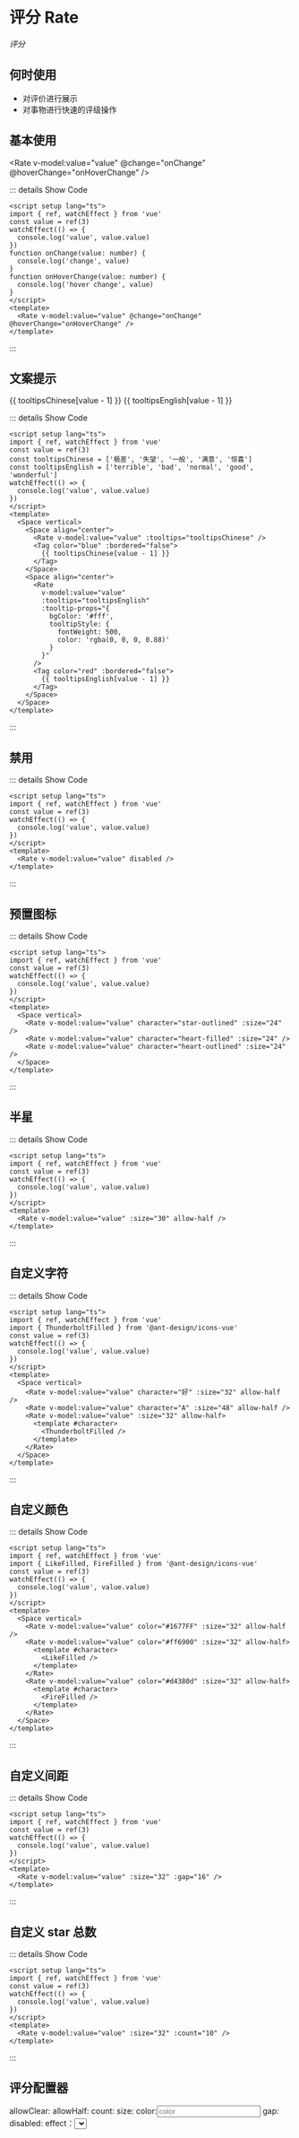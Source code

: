 # 评分 Rate

<BackTop />
<Watermark fullscreen content="Vue Amazing UI" />

*评分*

## 何时使用

- 对评价进行展示
- 对事物进行快速的评级操作

<script setup lang="ts">
import { ref, watchEffect, reactive } from 'vue'
import { ThunderboltFilled, LikeFilled, FireFilled } from '@ant-design/icons-vue'
const value = ref(3)
const tooltipsChinese = ['极差', '失望', '一般', '满意', '惊喜']
const tooltipsEnglish = ['terrible', 'bad', 'normal', 'good', 'wonderful']
const characterOptions = [
  {
    label: 'star-outlined',
    value: 'star-outlined'
  },
  {
    label: 'star-filled',
    value: 'star-filled'
  },
  {
    label: 'heart-outlined',
    value: 'heart-outlined'
  },
  {
    label: 'heart-filled',
    value: 'heart-filled'
  },
  {
    label: 'custom-character',
    value: 'custom-character'
  }
]
const state = reactive({
  allowClear: true,
  allowHalf: true,
  count: 5,
  character: 'star-filled',
  customCharacter: 'S',
  size: 36,
  color: '#fadb14',
  gap: 8,
  disabled: false,
  value: 3
})
watchEffect(() => {
  console.log('value', value.value)
})
function onChange(value: number) {
  console.log('change', value)
}
function onHoverChange(value: number) {
  console.log('hover change', value)
}
</script>

## 基本使用

<Rate v-model:value="value" @change="onChange" @hoverChange="onHoverChange" />

::: details Show Code

```vue
<script setup lang="ts">
import { ref, watchEffect } from 'vue'
const value = ref(3)
watchEffect(() => {
  console.log('value', value.value)
})
function onChange(value: number) {
  console.log('change', value)
}
function onHoverChange(value: number) {
  console.log('hover change', value)
}
</script>
<template>
  <Rate v-model:value="value" @change="onChange" @hoverChange="onHoverChange" />
</template>
```

:::

## 文案提示

<Space vertical>
  <Space align="center">
    <Rate v-model:value="value" :tooltips="tooltipsChinese" />
    <Tag color="blue" :bordered="false">
      {{ tooltipsChinese[value - 1] }}
    </Tag>
  </Space>
  <Space align="center">
    <Rate
      v-model:value="value"
      :tooltips="tooltipsEnglish"
      :tooltip-props="{
        bgColor: '#fff',
        tooltipStyle: {
          fontWeight: 500,
          color: 'rgba(0, 0, 0, 0.88)'
        }
      }"
    />
    <Tag color="red" :bordered="false">
      {{ tooltipsEnglish[value - 1] }}
    </Tag>
  </Space>
</Space>

::: details Show Code

```vue
<script setup lang="ts">
import { ref, watchEffect } from 'vue'
const value = ref(3)
const tooltipsChinese = ['极差', '失望', '一般', '满意', '惊喜']
const tooltipsEnglish = ['terrible', 'bad', 'normal', 'good', 'wonderful']
watchEffect(() => {
  console.log('value', value.value)
})
</script>
<template>
  <Space vertical>
    <Space align="center">
      <Rate v-model:value="value" :tooltips="tooltipsChinese" />
      <Tag color="blue" :bordered="false">
        {{ tooltipsChinese[value - 1] }}
      </Tag>
    </Space>
    <Space align="center">
      <Rate
        v-model:value="value"
        :tooltips="tooltipsEnglish"
        :tooltip-props="{
          bgColor: '#fff',
          tooltipStyle: {
            fontWeight: 500,
            color: 'rgba(0, 0, 0, 0.88)'
          }
        }"
      />
      <Tag color="red" :bordered="false">
        {{ tooltipsEnglish[value - 1] }}
      </Tag>
    </Space>
  </Space>
</template>
```

:::

## 禁用

<Rate v-model:value="value" disabled />

::: details Show Code

```vue
<script setup lang="ts">
import { ref, watchEffect } from 'vue'
const value = ref(3)
watchEffect(() => {
  console.log('value', value.value)
})
</script>
<template>
  <Rate v-model:value="value" disabled />
</template>
```

:::

## 预置图标

<Space vertical>
  <Rate v-model:value="value" character="star-outlined" :size="24" />
  <Rate v-model:value="value" character="heart-filled" :size="24" />
  <Rate v-model:value="value" character="heart-outlined" :size="24" />
</Space>

::: details Show Code

```vue
<script setup lang="ts">
import { ref, watchEffect } from 'vue'
const value = ref(3)
watchEffect(() => {
  console.log('value', value.value)
})
</script>
<template>
  <Space vertical>
    <Rate v-model:value="value" character="star-outlined" :size="24" />
    <Rate v-model:value="value" character="heart-filled" :size="24" />
    <Rate v-model:value="value" character="heart-outlined" :size="24" />
  </Space>
</template>
```

:::

## 半星

<Rate v-model:value="value" :size="30" allow-half />

::: details Show Code

```vue
<script setup lang="ts">
import { ref, watchEffect } from 'vue'
const value = ref(3)
watchEffect(() => {
  console.log('value', value.value)
})
</script>
<template>
  <Rate v-model:value="value" :size="30" allow-half />
</template>
```

:::

## 自定义字符

<Space vertical>
  <Rate v-model:value="value" character="好" :size="32" allow-half />
  <Rate v-model:value="value" character="A" :size="48" allow-half />
  <Rate v-model:value="value" :size="32" allow-half>
    <template #character>
      <ThunderboltFilled />
    </template>
  </Rate>
</Space>

::: details Show Code

```vue
<script setup lang="ts">
import { ref, watchEffect } from 'vue'
import { ThunderboltFilled } from '@ant-design/icons-vue'
const value = ref(3)
watchEffect(() => {
  console.log('value', value.value)
})
</script>
<template>
  <Space vertical>
    <Rate v-model:value="value" character="好" :size="32" allow-half />
    <Rate v-model:value="value" character="A" :size="48" allow-half />
    <Rate v-model:value="value" :size="32" allow-half>
      <template #character>
        <ThunderboltFilled />
      </template>
    </Rate>
  </Space>
</template>
```

:::

## 自定义颜色

<Space vertical>
  <Rate v-model:value="value" color="#1677FF" :size="32" allow-half />
  <Rate v-model:value="value" color="#ff6900" :size="32" allow-half>
    <template #character>
      <LikeFilled />
    </template>
  </Rate>
  <Rate v-model:value="value" color="#d4380d" :size="32" allow-half>
    <template #character>
      <FireFilled />
    </template>
  </Rate>
</Space>

::: details Show Code

```vue
<script setup lang="ts">
import { ref, watchEffect } from 'vue'
import { LikeFilled, FireFilled } from '@ant-design/icons-vue'
const value = ref(3)
watchEffect(() => {
  console.log('value', value.value)
})
</script>
<template>
  <Space vertical>
    <Rate v-model:value="value" color="#1677FF" :size="32" allow-half />
    <Rate v-model:value="value" color="#ff6900" :size="32" allow-half>
      <template #character>
        <LikeFilled />
      </template>
    </Rate>
    <Rate v-model:value="value" color="#d4380d" :size="32" allow-half>
      <template #character>
        <FireFilled />
      </template>
    </Rate>
  </Space>
</template>
```

:::

## 自定义间距

<Rate v-model:value="value" :size="32" :gap="16" />

::: details Show Code

```vue
<script setup lang="ts">
import { ref, watchEffect } from 'vue'
const value = ref(3)
watchEffect(() => {
  console.log('value', value.value)
})
</script>
<template>
  <Rate v-model:value="value" :size="32" :gap="16" />
</template>
```

:::

## 自定义 star 总数

<Rate v-model:value="value" :size="32" :count="10" />

::: details Show Code

```vue
<script setup lang="ts">
import { ref, watchEffect } from 'vue'
const value = ref(3)
watchEffect(() => {
  console.log('value', value.value)
})
</script>
<template>
  <Rate v-model:value="value" :size="32" :count="10" />
</template>
```

:::

## 评分配置器

<Row :gutter="[24, 12]">
  <Col :span="6">
    <Space vertical> allowClear:<Switch v-model="state.allowClear" /> </Space>
  </Col>
  <Col :span="6">
    <Space vertical> allowHalf:<Switch v-model="state.allowHalf" /> </Space>
  </Col>
  <Col :span="6">
    <Flex gap="small" vertical> count:<Slider v-model:value="state.count" :min="3" :max="10" /> </Flex>
  </Col>
  <Col :span="6">
    <Flex gap="small" vertical> size:<Slider v-model:value="state.size" :min="10" :max="100" /> </Flex>
  </Col>
  <Col :span="6">
    <Flex gap="small" vertical> color:<Input v-model:value="state.color" placeholder="color" /> </Flex>
  </Col>
  <Col :span="6">
    <Flex gap="small" vertical> gap:<Slider v-model:value="state.gap" :min="0" :max="100" /> </Flex>
  </Col>
  <Col :span="6">
    <Space vertical> disabled:<Switch v-model="state.disabled" /> </Space>
  </Col>
  <Col :span="6">
    <Flex gap="small" vertical> effect：<Select :options="characterOptions" v-model="state.character" /> </Flex>
  </Col>
  <Col :span="6" v-if="state.character === 'custom-character'">
    <Flex gap="small" vertical>
      character:<Input v-model:value="state.customCharacter" placeholder="customCharacter" />
    </Flex>
  </Col>
</Row>
<Badge :value="state.value" style="margin-top: 30px">
  <Rate
    v-bind="state"
    :character="state.character === 'custom-character' ? state.customCharacter : state.character"
    v-model:value="state.value"
  />
</Badge>

::: details Show Code

```vue
<script setup lang="ts">
import { ref, watchEffect, reactive } from 'vue'
const characterOptions = [
  {
    label: 'star-outlined',
    value: 'star-outlined'
  },
  {
    label: 'star-filled',
    value: 'star-filled'
  },
  {
    label: 'heart-outlined',
    value: 'heart-outlined'
  },
  {
    label: 'heart-filled',
    value: 'heart-filled'
  },
  {
    label: 'custom-character',
    value: 'custom-character'
  }
]
const value = ref(3)
const state = reactive({
  allowClear: true,
  allowHalf: true,
  count: 5,
  character: 'star-filled',
  customCharacter: 'S',
  size: 36,
  color: '#fadb14',
  gap: 8,
  disabled: false
})
</script>
<template>
  <Row :gutter="[24, 12]">
    <Col :span="6">
      <Space vertical> allowClear:<Switch v-model="state.allowClear" /> </Space>
    </Col>
    <Col :span="6">
      <Space vertical> allowHalf:<Switch v-model="state.allowHalf" /> </Space>
    </Col>
    <Col :span="6">
      <Flex gap="small" vertical> count:<Slider v-model:value="state.count" :min="3" :max="10" /> </Flex>
    </Col>
    <Col :span="6">
      <Flex gap="small" vertical> size:<Slider v-model:value="state.size" :min="10" :max="100" /> </Flex>
    </Col>
    <Col :span="6">
      <Flex gap="small" vertical> color:<Input v-model:value="state.color" placeholder="color" /> </Flex>
    </Col>
    <Col :span="6">
      <Flex gap="small" vertical> gap:<Slider v-model:value="state.gap" :min="0" :max="100" /> </Flex>
    </Col>
    <Col :span="6">
      <Space vertical> disabled:<Switch v-model="state.disabled" /> </Space>
    </Col>
    <Col :span="6">
      <Flex gap="small" vertical> effect：<Select :options="characterOptions" v-model="state.character" /> </Flex>
    </Col>
    <Col :span="6" v-if="state.character === 'custom-character'">
      <Flex gap="small" vertical>
        character:<Input v-model:value="state.customCharacter" placeholder="customCharacter" />
      </Flex>
    </Col>
  </Row>
  <Badge :value="value" style="margin-top: 30px">
    <Rate
      v-bind="state"
      :character="state.character === 'custom-character' ? state.customCharacter : state.character"
      v-model:value="value"
    />
  </Badge>
</template>
```

:::

## APIs

### Rate

参数 | 说明 | 类型 | 默认值
-- | -- | -- | --
allowClear | 是否允许再次点击后清除 | boolean | true
allowHalf | 是否允许半选 | boolean | false
count | `star` 总数 | number | 5
character | 自定义字符，预置四种图标 | 'star-outlined' &#124; 'star-filled' &#124; 'heart-outlined' &#124; 'heart-filled' &#124; string &#124; slot | 'star-filled'
size | 字符大小，单位 `px` | number | 20
color | 字符选中颜色 | string | '#fadb14'
gap | 字符间距，单位 `px` | number | 8
disabled | 只读，无法进行交互 | boolean | false
tooltips | 自定义每项的提示信息 | string[] | []
tooltipProps | `Tooltip` 组件属性配置，参考 [Tooltip Props](https://themusecatcher.github.io/vue-amazing-ui/guide/components/tooltip.html#tooltip) | object | {}
value <Tag color="cyan">v-model</Tag> | 当前数，受控值 `0,1,2,3...` | number | 0

## Events

名称 | 说明 | 类型
-- | -- | --
change | 选择时的回调 | (value: number) => void
hoverChange | 鼠标经过时数值变化的回调 | (value: number) => void
